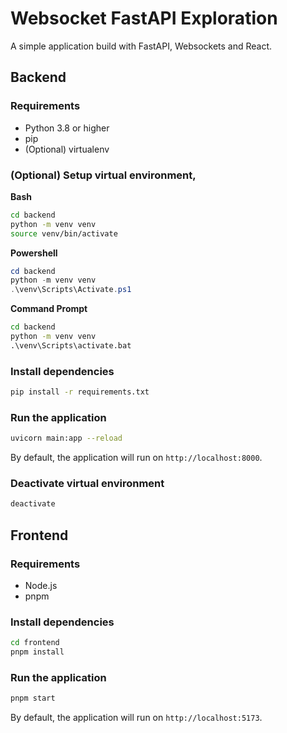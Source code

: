 # Websocket FastAPI Exploration

A simple application build with FastAPI, Websockets and React.

## Backend

### Requirements

- Python 3.8 or higher
- pip
- (Optional) virtualenv

### (Optional) Setup virtual environment,

**Bash**

```bash
cd backend
python -m venv venv
source venv/bin/activate
```

**Powershell**

```powershell
cd backend
python -m venv venv
.\venv\Scripts\Activate.ps1

```

**Command Prompt**

```bat
cd backend
python -m venv venv
.\venv\Scripts\activate.bat
```

### Install dependencies

```bash
pip install -r requirements.txt
```

### Run the application

```bash
uvicorn main:app --reload
```

By default, the application will run on `http://localhost:8000`.

### Deactivate virtual environment

```bash
deactivate
```

## Frontend

### Requirements

- Node.js
- pnpm

### Install dependencies

```bash
cd frontend
pnpm install
```

### Run the application

```bash
pnpm start
```

By default, the application will run on `http://localhost:5173`.
